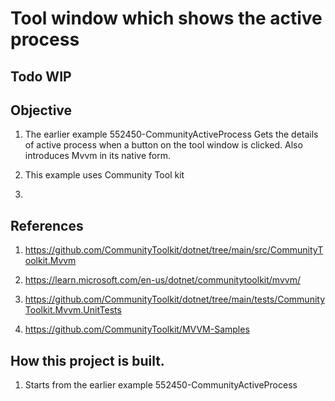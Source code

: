 # Tool window which shows the active process

## Todo WIP

## Objective
1. The earlier example 552450-CommunityActiveProcess Gets the details of active process when a button on the tool window is clicked. Also introduces Mvvm in its native form.

2. This example uses Community Tool kit 

3. 


## References
1. https://github.com/CommunityToolkit/dotnet/tree/main/src/CommunityToolkit.Mvvm

2. https://learn.microsoft.com/en-us/dotnet/communitytoolkit/mvvm/

3. https://github.com/CommunityToolkit/dotnet/tree/main/tests/CommunityToolkit.Mvvm.UnitTests

4. https://github.com/CommunityToolkit/MVVM-Samples

## How this project is built.
1. Starts from the earlier example 552450-CommunityActiveProcess

